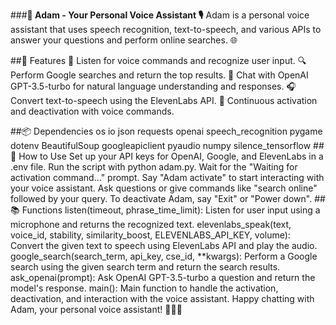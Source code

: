 ###**🤖 Adam - Your Personal Voice Assistant 🎙️**
Adam is a personal voice assistant that uses speech recognition, text-to-speech, and various APIs to answer your questions and perform online searches. 🌐

##🚀 Features
🎤 Listen for voice commands and recognize user input.
🔍 Perform Google searches and return the top results.
💬 Chat with OpenAI GPT-3.5-turbo for natural language understanding and responses.
🎧 Convert text-to-speech using the ElevenLabs API.
🔄 Continuous activation and deactivation with voice commands.

##📦 Dependencies
os
io
json
requests
openai
speech_recognition
pygame
dotenv
BeautifulSoup
googleapiclient
pyaudio
numpy
silence_tensorflow
##🎯 How to Use
Set up your API keys for OpenAI, Google, and ElevenLabs in a .env file.
Run the script with python adam.py.
Wait for the "Waiting for activation command..." prompt.
Say "Adam activate" to start interacting with your voice assistant.
Ask questions or give commands like "search online" followed by your query.
To deactivate Adam, say "Exit" or "Power down".
##📚 Functions
listen(timeout, phrase_time_limit): Listen for user input using a microphone and returns the recognized text.
elevenlabs_speak(text, voice_id, stability, similarity_boost, ELEVENLABS_API_KEY, volume): Convert the given text to speech using ElevenLabs API and play the audio.
google_search(search_term, api_key, cse_id, **kwargs): Perform a Google search using the given search term and return the search results.
ask_openai(prompt): Ask OpenAI GPT-3.5-turbo a question and return the model's response.
main(): Main function to handle the activation, deactivation, and interaction with the voice assistant.
Happy chatting with Adam, your personal voice assistant! 🤖💬🎉
